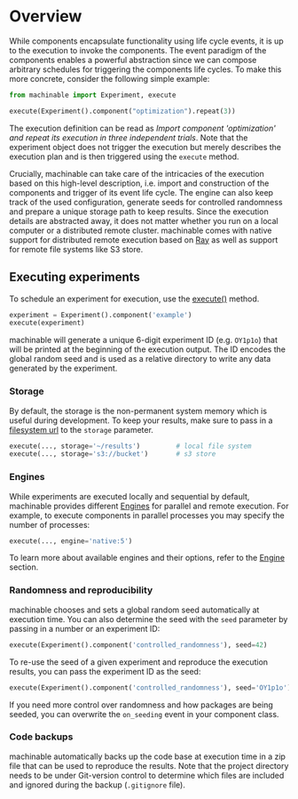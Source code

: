 # Overview

While components encapsulate functionality using life cycle events, it is up to the execution to invoke the components. The event paradigm of the components enables a powerful abstraction since we can compose arbitrary schedules for triggering the components life cycles. To make this more concrete, consider the following simple example:

```python
from machinable import Experiment, execute

execute(Experiment().component("optimization").repeat(3))
```

The execution definition can be read as *Import component 'optimization' and repeat its execution in three independent trials*. Note that the experiment object does not trigger the execution but merely describes the execution plan and is then triggered using the ``execute`` method. 

Crucially, machinable can take care of the intricacies of the execution based on this high-level description, i.e. import and construction of the components and trigger of its event life cycle. The engine can also keep track of the used configuration, generate seeds for controlled randomness and prepare a unique storage path to keep results. Since the execution details are abstracted away, it does not matter whether you run on a local computer or a distributed remote cluster. machinable comes with native support for distributed remote execution based on [Ray](https://ray.readthedocs.io/en/latest/) as well as support for remote file systems like S3 store.




## Executing experiments

To schedule an experiment for execution, use the [execute()](../reference/execution.md#execute) method. 

```python
experiment = Experiment().component('example')
execute(experiment)
```

machinable will generate a unique 6-digit experiment ID (e.g. `OY1p1o`) that will be printed at the beginning of the execution output. The ID encodes the global random seed and is used as a relative directory to write any data generated by the experiment.

### Storage

By default, the storage is the non-permanent system memory which is useful during development. To keep your results, make sure to pass in a [filesystem url](https://docs.pyfilesystem.org/en/latest/openers.html) to the `storage` parameter.

``` python
execute(..., storage='~/results')         # local file system
execute(..., storage='s3://bucket')       # s3 store
```

### Engines

While experiments are executed locally and sequential by default, machinable provides different [Engines](./engines.md) for parallel and remote execution. For example, to execute components in parallel processes you may specify the number of processes:

``` python
execute(..., engine='native:5')
```

To learn more about available engines and their options, refer to the [Engine](./engines.md) section.

### Randomness and reproducibility

machinable chooses and sets a global random seed automatically at execution time. You can also determine the seed with the `seed` parameter by passing in a number or an experiment ID:

``` python
execute(Experiment().component('controlled_randomness'), seed=42)
```

To re-use the seed of a given experiment and reproduce the execution results, you can pass the experiment ID as the seed:

```python 
execute(Experiment().component('controlled_randomness'), seed='OY1p1o')
```

If you need more control over randomness and how packages are being seeded, you can overwrite the `on_seeding` event in your component class.

### Code backups

machinable automatically backs up the code base at execution time in a zip file that can be used to reproduce the results. Note that the project directory needs to be under Git-version control to determine which files are included and ignored during the backup (``.gitignore`` file).


